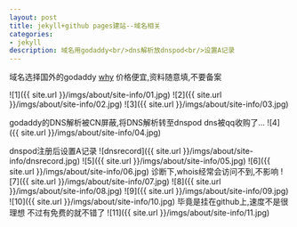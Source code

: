 ```yaml
---
layout: post
title: jekyll+github pages建站--域名相关
categories:
- jekyll
description: 域名用godaddy<br/>dns解析放dnspod<br/>设置A记录
---
```

域名选择国外的godaddy
[why](http://www.jiucaizi.com/tjgodaddy.html)
价格便宜,资料随意填,不要备案

![1]({{ site.url }}/imgs/about/site-info/01.jpg)
![2]({{ site.url }}/imgs/about/site-info/02.jpg)
![3]({{ site.url }}/imgs/about/site-info/03.jpg)

godaddy的DNS解析被CN屏蔽,将DNS解析转至dnspod
dns被qq收购了...
![4]({{ site.url }}/imgs/about/site-info/04.jpg)

dnspod注册后设置A记录
![dnsrecord]({{ site.url }}/imgs/about/site-info/dnsrecord.jpg)
![5]({{ site.url }}/imgs/about/site-info/05.jpg)
![6]({{ site.url }}/imgs/about/site-info/06.jpg)
诊断下,whois经常会访问不到,不影响
![7]({{ site.url }}/imgs/about/site-info/07.jpg)
![8]({{ site.url }}/imgs/about/site-info/08.jpg)
![9]({{ site.url }}/imgs/about/site-info/09.jpg)
![10]({{ site.url }}/imgs/about/site-info/10.jpg)
毕竟是挂在github上,速度不是很理想
不过有免费的就不错了
![11]({{ site.url }}/imgs/about/site-info/11.jpg)